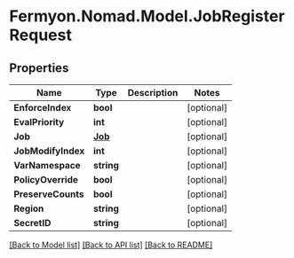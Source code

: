 # Fermyon.Nomad.Model.JobRegisterRequest

## Properties

Name | Type | Description | Notes
------------ | ------------- | ------------- | -------------
**EnforceIndex** | **bool** |  | [optional] 
**EvalPriority** | **int** |  | [optional] 
**Job** | [**Job**](Job.md) |  | [optional] 
**JobModifyIndex** | **int** |  | [optional] 
**VarNamespace** | **string** |  | [optional] 
**PolicyOverride** | **bool** |  | [optional] 
**PreserveCounts** | **bool** |  | [optional] 
**Region** | **string** |  | [optional] 
**SecretID** | **string** |  | [optional] 

[[Back to Model list]](../README.md#documentation-for-models) [[Back to API list]](../README.md#documentation-for-api-endpoints) [[Back to README]](../README.md)

